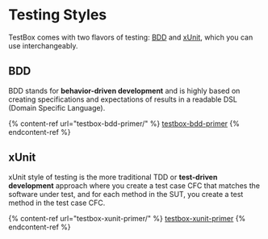 # Testing Styles

TestBox comes with two flavors of testing: [BDD](http://en.wikipedia.org/wiki/Behavior-driven\_development) and [xUnit](http://en.wikipedia.org/wiki/XUnit), which you can use interchangeably.

## BDD

BDD stands for **behavior-driven development** and is highly based on creating specifications and expectations of results in a readable DSL (Domain Specific Language).

{% content-ref url="testbox-bdd-primer/" %}
[testbox-bdd-primer](testbox-bdd-primer/)
{% endcontent-ref %}

## xUnit

xUnit style of testing is the more traditional TDD or **test-driven development** approach where you create a test case CFC that matches the software under test, and for each method in the SUT, you create a test method in the test case CFC.

{% content-ref url="testbox-xunit-primer/" %}
[testbox-xunit-primer](testbox-xunit-primer/)
{% endcontent-ref %}
